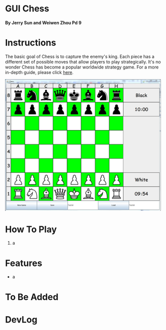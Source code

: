 # **GUI Chess**
#### By Jerry Sun and Weiwen Zhou Pd 9


# Instructions

The basic goal of Chess is to capture the enemy's king. Each piece has a different set of possible
moves that allow players to play strategically. It's no wonder Chess has become a popular worldwide
strategy game. For a more in-depth guide, please click [here](http://www.chesscorner.com/tutorial/learn.htm).

![GUI](Icons/GUI.jpg)

# How To Play
1. a

# Features

- a

# To Be Added

# DevLog

